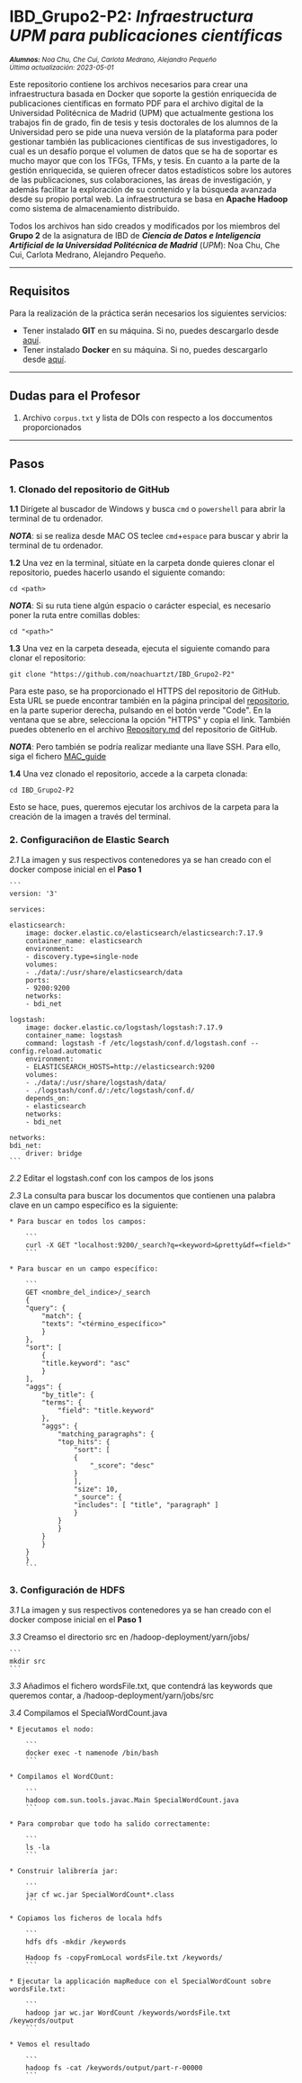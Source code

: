 # IBD_Grupo2-P2: *Infraestructura UPM para publicaciones científicas*

<i><small>**Alumnos:** Noa Chu, Che Cui, Carlota Medrano, Alejandro Pequeño<br>Última actualización: 2023-05-01</small></i></div>

Este repositorio contiene los archivos necesarios para crear una infraestructura basada en Docker que soporte la gestión enriquecida de publicaciones científicas en formato PDF para el archivo digital de la Universidad Politécnica de Madrid (UPM) que actualmente gestiona los trabajos fin de grado, fin de tesis y tesis doctorales de los alumnos de la Universidad pero se pide una nueva versión de la plataforma para poder gestionar también las publicaciones científicas de sus investigadores, lo cual es un desafío porque el volumen de datos que se ha de soportar es mucho mayor que con los TFGs, TFMs, y tesis. En cuanto a la parte de la gestión enriquecida, se quieren ofrecer datos estadísticos sobre los autores de las publicaciones, sus colaboraciones, las áreas de investigación, y además facilitar la exploración de su contenido y la búsqueda avanzada desde su propio portal web. La infraestructura se basa en **Apache Hadoop** como sistema de almacenamiento distribuido.

Todos los archivos han sido creados y modificados por los miembros del **Grupo 2** de la asignatura de IBD de ***Ciencia de Datos e Inteligencia Artificial de la Universidad Politécnica de Madrid*** (*UPM*): Noa Chu, Che Cui, Carlota Medrano, Alejandro Pequeño.
****

## Requisitos

Para la realización de la práctica serán necesarios los siguientes servicios:

- Tener instalado **GIT** en su máquina. Si no, puedes descargarlo desde [aquí](https://git-scm.com/downloads).
- Tener instalado **Docker** en su máquina. Si no, puedes descargarlo desde [aquí](https://www.docker.com/products/docker-desktop/).

***
## Dudas para el Profesor

1. Archivo `corpus.txt` y lista de DOIs con respecto a los doccumentos proporcionados

***

## Pasos

### 1. Clonado del repositorio de GitHub

**1.1** Dirígete al buscador de Windows y busca `cmd` o `powershell` para abrir la terminal de tu ordenador.

***NOTA***: si se realiza desde MAC OS teclee `cmd`+`espace` para buscar y abrir la terminal de tu ordenador.

**1.2** Una vez en la terminal, sitúate en la carpeta donde quieres clonar el repositorio, puedes hacerlo usando el siguiente comando: 

```
cd <path>
```

***NOTA***: Si su ruta tiene algún espacio o carácter especial, es necesario poner la ruta entre comillas dobles:

```
cd "<path>"
```

**1.3** Una vez en la carpeta deseada, ejecuta el siguiente comando para clonar el repositorio:

```
git clone "https://github.com/noachuartzt/IBD_Grupo2-P2"
```

Para este paso, se ha proporcionado el HTTPS del repositorio de GitHub. Esta URL se puede encontrar también en la página principal del [repositorio](https://github.com/noachuartzt/IBD_Grupo2-P2), en la parte superior derecha, pulsando en el botón verde "Code". En la ventana que se abre, selecciona la opción "HTTPS" y copia el link. También puedes obtenerlo en el archivo [Repository.md](Repository.md) del repositorio de GitHub.

***NOTA***: Pero también se podría realizar mediante una llave SSH. Para ello, siga el fichero [MAC_guide](MAC_guide.md)

**1.4** Una vez clonado el repositorio, accede a la carpeta clonada:

```
cd IBD_Grupo2-P2 
```

Esto se hace, pues, queremos ejecutar los archivos de la carpeta para la creación de la imagen a través del terminal.

### 2. Configuraciñon de Elastic Search

*2.1* La imagen y sus respectivos contenedores ya se han creado con el docker compose inicial en el **Paso 1**

    ```
    version: '3'

    services:

    elasticsearch:
        image: docker.elastic.co/elasticsearch/elasticsearch:7.17.9
        container_name: elasticsearch
        environment:
        - discovery.type=single-node
        volumes:
        - ./data/:/usr/share/elasticsearch/data
        ports:
        - 9200:9200
        networks:
        - bdi_net

    logstash:
        image: docker.elastic.co/logstash/logstash:7.17.9
        container_name: logstash
        command: logstash -f /etc/logstash/conf.d/logstash.conf --config.reload.automatic
        environment:
        - ELASTICSEARCH_HOSTS=http://elasticsearch:9200
        volumes:
        - ./data/:/usr/share/logstash/data/
        - ./logstash/conf.d/:/etc/logstash/conf.d/
        depends_on:
        - elasticsearch
        networks:
        - bdi_net

    networks:
    bdi_net:
        driver: bridge
    ```

*2.2* Editar el logstash.conf con los campos de los jsons

*2.3* La consulta para buscar los documentos que contienen una palabra clave en un campo específico es la siguiente:

    * Para buscar en todos los campos: 

        ``` 
        curl -X GET "localhost:9200/_search?q=<keyword>&pretty&df=<field>"
        ```

    * Para buscar en un campo específico: 

        ```
        GET <nombre_del_indice>/_search
        {
        "query": {
            "match": {
            "texts": "<término_específico>"
            }
        },
        "sort": [
            {
            "title.keyword": "asc"
            }
        ],
        "aggs": {
            "by_title": {
            "terms": {
                "field": "title.keyword"
            },
            "aggs": {
                "matching_paragraphs": {
                "top_hits": {
                    "sort": [
                    {
                        "_score": "desc"
                    }
                    ],
                    "size": 10,
                    "_source": {
                    "includes": [ "title", "paragraph" ]
                    }
                }
                }
            }
            }
        }
        }
        ```

### 3. Configuración de HDFS

*3.1* La imagen y sus respectivos contenedores ya se han creado con el docker compose inicial en el **Paso 1**

*3.3* Creamso el directorio src en /hadoop-deployment/yarn/jobs/

    ```
    mkdir src
    ```

*3.3* Añadimos el fichero wordsFile.txt, que contendrá las keywords que queremos contar, a /hadoop-deployment/yarn/jobs/src

*3.4* Compilamos el SpecialWordCount.java

    * Ejecutamos el nodo: 
    
        ```
        docker exec -t namenode /bin/bash
        ```

    * Compilamos el WordCOunt: 
        
        ```
        hadoop com.sun.tools.javac.Main SpecialWordCount.java
        ```

    * Para comprobar que todo ha salido correctamente: 
    
        ```
        ls -la
        ```

    * Construir lalibrería jar: 
    
        ```
        jar cf wc.jar SpecialWordCount*.class
        ```

    * Copiamos los ficheros de locala hdfs

        ```
        hdfs dfs -mkdir /keywords

        Hadoop fs -copyFromLocal wordsFile.txt /keywords/
        ```

    * Ejecutar la applicación mapReduce con el SpecialWordCount sobre wordsFile.txt: 
        
        ```
        hadoop jar wc.jar WordCount /keywords/wordsFile.txt /keywords/output
        ```

    * Vemos el resultado
    
        ```
        hadoop fs -cat /keywords/output/part-r-00000
        ```


